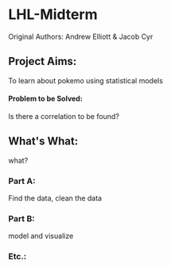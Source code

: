 # LHL-Midterm
Original Authors: Andrew Elliott &amp; Jacob Cyr

## Project Aims:
To learn about pokemo using statistical models
#### Problem to be Solved:
Is there a correlation to be found?

## What's What:
what?

### Part A:
Find the data, clean the data
### Part B:
model and visualize
### Etc.:
